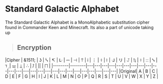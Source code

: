 # Standard Galactic Alphabet

The Standard Galactic Alphabet is a MonoAlphabetic substitution cipher found in Commander Keen and Minecraft. Its also a part of unicode taking up 

> ## Encryption

|Cipher  | &1511; | ʖ | ᓵ | ↸ | ᒷ | ⎓ | ⊣ | ⍑ | i | ⋮ | ꖌ | ꖎ | ᒲ | リ | 𝙹 | !¡ | ꖌ | ∷ | ᓭ | ℸ ̣ | ⚍ | ⍊ | ∴ |  ̇/ | || | ⨅ |
|--------|--------|---|---|---|---|---|---|---|---|---|---|---|---|---|---|---|---|---|---|---|---|---|---|---|---|---|
|Original| A      | B | C | D | E | F | G | H | I | J | K | L | M | N | O | P | Q | R | S | T | U | V | W | X | Y | Z |
